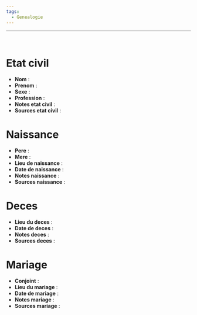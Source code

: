 ```yaml
---
tags:
  - Genealogie
---
```


***
<br>


# Etat civil
- __Nom__ : 
- __Prenom__ : 
- __Sexe__ : 
- __Profession__ :
- __Notes etat civil__ :
- __Sources etat civil__ :

# Naissance
- __Pere__ : 
- __Mere__ : 
- __Lieu de naissance__ :
- __Date de naissance__ : 
- __Notes naissance__ :
- __Sources naissance__ :

# Deces
- __Lieu du deces__ :
- __Date de deces__ : 
- __Notes deces__ :
- __Sources deces__ :

# Mariage
- __Conjoint__ : 
- __Lieu du mariage__ :
- __Date de mariage__ : 
- __Notes mariage__ :
- __Sources mariage__ :


